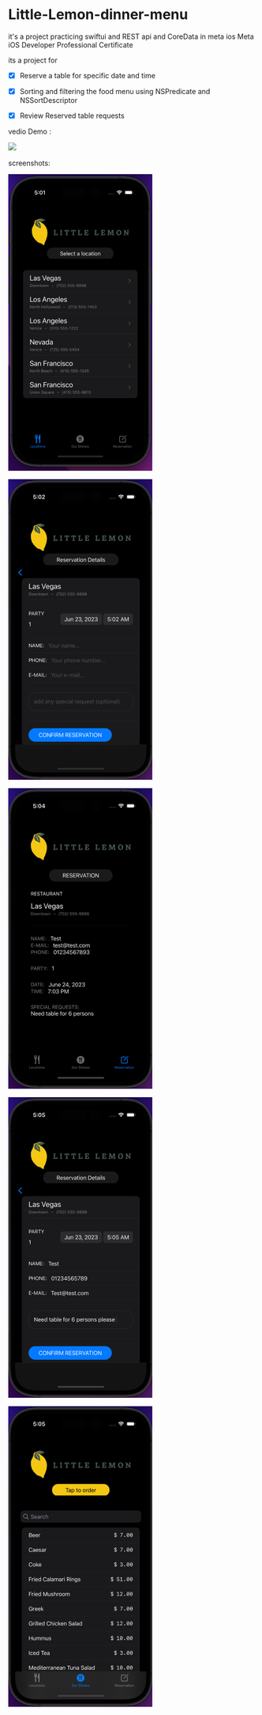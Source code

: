 # Little-Lemon-dinner-menu 
it's a project practicing swiftui and REST api and CoreData in meta ios Meta iOS Developer Professional Certificate

its a project for 

  
 - [x] Reserve a table for specific date and time
 - [x] Sorting and filtering the food menu using NSPredicate and NSSortDescriptor
 - [x] Review Reserved table requests 





vedio Demo :

<img src="https://github.com/Ayman-Naim/Restaurant-app-ios/blob/main/DemoScreens/Demo.gif">







screenshots:

![](DemoScreens/1.png)


![](DemoScreens/2.png)


![](DemoScreens/3.png)


![](DemoScreens/4.png)


![](DemoScreens/5.png)

